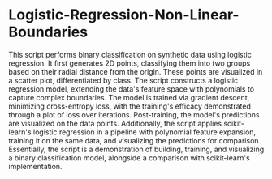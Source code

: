 # Logistic-Regression-Non-Linear-Boundaries
This script performs binary classification on synthetic data using logistic regression. It first generates 2D points, classifying them into two groups based on their radial distance from the origin. These points are visualized in a scatter plot, differentiated by class. The script constructs a logistic regression model, extending the data's feature space with polynomials to capture complex boundaries. The model is trained via gradient descent, minimizing cross-entropy loss, with the training's efficacy demonstrated through a plot of loss over iterations. Post-training, the model's predictions are visualized on the data points. Additionally, the script applies scikit-learn's logistic regression in a pipeline with polynomial feature expansion, training it on the same data, and visualizing the predictions for comparison. Essentially, the script is a demonstration of building, training, and visualizing a binary classification model, alongside a comparison with scikit-learn's implementation.

